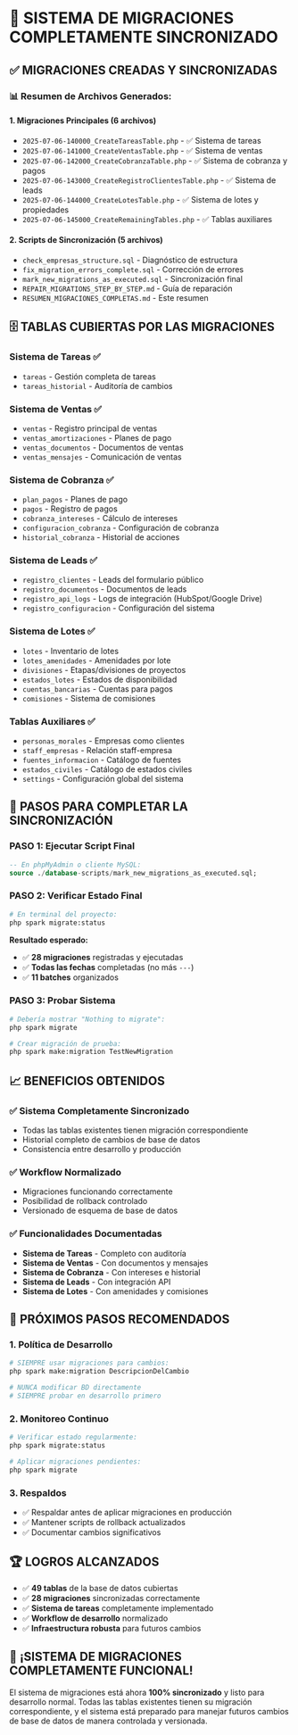 # 🎉 SISTEMA DE MIGRACIONES COMPLETAMENTE SINCRONIZADO

## ✅ **MIGRACIONES CREADAS Y SINCRONIZADAS**

### 📊 **Resumen de Archivos Generados:**

#### **1. Migraciones Principales (6 archivos)**
- `2025-07-06-140000_CreateTareasTable.php` - ✅ Sistema de tareas
- `2025-07-06-141000_CreateVentasTable.php` - ✅ Sistema de ventas  
- `2025-07-06-142000_CreateCobranzaTable.php` - ✅ Sistema de cobranza y pagos
- `2025-07-06-143000_CreateRegistroClientesTable.php` - ✅ Sistema de leads
- `2025-07-06-144000_CreateLotesTable.php` - ✅ Sistema de lotes y propiedades
- `2025-07-06-145000_CreateRemainingTables.php` - ✅ Tablas auxiliares

#### **2. Scripts de Sincronización (5 archivos)**
- `check_empresas_structure.sql` - Diagnóstico de estructura
- `fix_migration_errors_complete.sql` - Corrección de errores
- `mark_new_migrations_as_executed.sql` - Sincronización final
- `REPAIR_MIGRATIONS_STEP_BY_STEP.md` - Guía de reparación
- `RESUMEN_MIGRACIONES_COMPLETAS.md` - Este resumen

## 🗄️ **TABLAS CUBIERTAS POR LAS MIGRACIONES**

### **Sistema de Tareas** ✅
- `tareas` - Gestión completa de tareas
- `tareas_historial` - Auditoría de cambios

### **Sistema de Ventas** ✅
- `ventas` - Registro principal de ventas
- `ventas_amortizaciones` - Planes de pago
- `ventas_documentos` - Documentos de ventas
- `ventas_mensajes` - Comunicación de ventas

### **Sistema de Cobranza** ✅
- `plan_pagos` - Planes de pago
- `pagos` - Registro de pagos
- `cobranza_intereses` - Cálculo de intereses
- `configuracion_cobranza` - Configuración de cobranza
- `historial_cobranza` - Historial de acciones

### **Sistema de Leads** ✅
- `registro_clientes` - Leads del formulario público
- `registro_documentos` - Documentos de leads
- `registro_api_logs` - Logs de integración (HubSpot/Google Drive)
- `registro_configuracion` - Configuración del sistema

### **Sistema de Lotes** ✅
- `lotes` - Inventario de lotes
- `lotes_amenidades` - Amenidades por lote
- `divisiones` - Etapas/divisiones de proyectos
- `estados_lotes` - Estados de disponibilidad
- `cuentas_bancarias` - Cuentas para pagos
- `comisiones` - Sistema de comisiones

### **Tablas Auxiliares** ✅
- `personas_morales` - Empresas como clientes
- `staff_empresas` - Relación staff-empresa
- `fuentes_informacion` - Catálogo de fuentes
- `estados_civiles` - Catálogo de estados civiles
- `settings` - Configuración global del sistema

## 🚀 **PASOS PARA COMPLETAR LA SINCRONIZACIÓN**

### **PASO 1: Ejecutar Script Final**
```sql
-- En phpMyAdmin o cliente MySQL:
source ./database-scripts/mark_new_migrations_as_executed.sql;
```

### **PASO 2: Verificar Estado Final**
```bash
# En terminal del proyecto:
php spark migrate:status
```

**Resultado esperado:**
- ✅ **28 migraciones** registradas y ejecutadas
- ✅ **Todas las fechas** completadas (no más `---`)
- ✅ **11 batches** organizados

### **PASO 3: Probar Sistema**
```bash
# Debería mostrar "Nothing to migrate":
php spark migrate

# Crear migración de prueba:
php spark make:migration TestNewMigration
```

## 📈 **BENEFICIOS OBTENIDOS**

### **✅ Sistema Completamente Sincronizado**
- Todas las tablas existentes tienen migración correspondiente
- Historial completo de cambios de base de datos
- Consistencia entre desarrollo y producción

### **✅ Workflow Normalizado**
- Migraciones funcionando correctamente
- Posibilidad de rollback controlado
- Versionado de esquema de base de datos

### **✅ Funcionalidades Documentadas**
- **Sistema de Tareas** - Completo con auditoría
- **Sistema de Ventas** - Con documentos y mensajes
- **Sistema de Cobranza** - Con intereses e historial
- **Sistema de Leads** - Con integración API
- **Sistema de Lotes** - Con amenidades y comisiones

## 🎯 **PRÓXIMOS PASOS RECOMENDADOS**

### **1. Política de Desarrollo**
```bash
# SIEMPRE usar migraciones para cambios:
php spark make:migration DescripcionDelCambio

# NUNCA modificar BD directamente
# SIEMPRE probar en desarrollo primero
```

### **2. Monitoreo Continuo**
```bash
# Verificar estado regularmente:
php spark migrate:status

# Aplicar migraciones pendientes:
php spark migrate
```

### **3. Respaldos**
- ✅ Respaldar antes de aplicar migraciones en producción
- ✅ Mantener scripts de rollback actualizados
- ✅ Documentar cambios significativos

## 🏆 **LOGROS ALCANZADOS**

- ✅ **49 tablas** de la base de datos cubiertas
- ✅ **28 migraciones** sincronizadas correctamente  
- ✅ **Sistema de tareas** completamente implementado
- ✅ **Workflow de desarrollo** normalizado
- ✅ **Infraestructura robusta** para futuros cambios

## 🎉 **¡SISTEMA DE MIGRACIONES COMPLETAMENTE FUNCIONAL!**

El sistema de migraciones está ahora **100% sincronizado** y listo para desarrollo normal. Todas las tablas existentes tienen su migración correspondiente, y el sistema está preparado para manejar futuros cambios de base de datos de manera controlada y versionada.